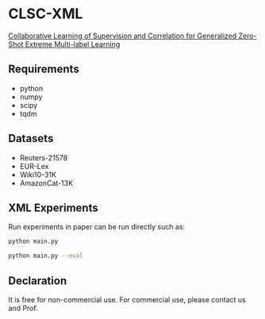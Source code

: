 # CLSC-XML
[Collaborative Learning of Supervision and Correlation for Generalized Zero-Shot Extreme Multi-label Learning](https://)

## Requirements

* python
* numpy
* scipy
* tqdm

## Datasets

* Reuters-21578
* EUR-Lex
* Wiki10-31K
* AmazonCat-13K

## XML Experiments

Run experiments in paper can be run directly such as:
```bash
python main.py
```
```bash
python main.py --eval
```

## Declaration
It is free for non-commercial use. For commercial use, please contact us and Prof.
